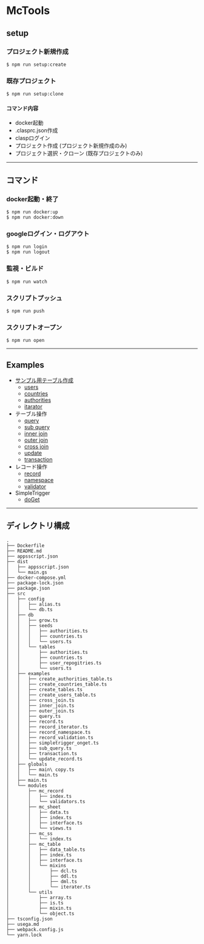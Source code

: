 # McTools


## setup

### プロジェクト新規作成
```
$ npm run setup:create
```

### 既存プロジェクト
```
$ npm run setup:clone
```

#### コマンド内容
- docker起動
- .clasprc.json作成
- claspログイン
- プロジェクト作成 (プロジェクト新規作成のみ)
- プロジェクト選択・クローン (既存プロジェクトのみ)

___

## コマンド

### docker起動・終了
```
$ npm run docker:up
$ npm run docker:down
```

### googleログイン・ログアウト
```
$ npm run login
$ npm run logout
```

### 監視・ビルド
```
$ npm run watch
```

### スクリプトプッシュ
```
$ npm run push
```

### スクリプトオープン
```
$ npm run open
```

___

## Examples
- [サンプル用テーブル作成](https://github.com/mcaz/mc-tools/blob/master/src/examples/create_tables.ts)
  - [users](https://github.com/mcaz/mc-tools/blob/master/src/examples/create_users_table.ts)
  - [countries](https://github.com/mcaz/mc-tools/blob/master/src/examples/create_countries_table.ts)
  - [authorities](https://github.com/mcaz/mc-tools/blob/master/src/examples/create_authorities_table.ts)
  - [itarator](https://github.com/mcaz/mc-tools/blob/master/src/examples/record_iterator.ts)
- テーブル操作
  - [query](https://github.com/mcaz/mc-tools/blob/master/src/examples/query.ts)
  - [sub query](https://github.com/mcaz/mc-tools/blob/master/src/examples/sub_query.ts)
  - [inner join](https://github.com/mcaz/mc-tools/blob/master/src/examples/inner_join.ts)
  - [outer join](https://github.com/mcaz/mc-tools/blob/master/src/examples/outer_join.ts)
  - [cross join](https://github.com/mcaz/mc-tools/blob/master/src/examples/cross_join.ts)
  - [update](https://github.com/mcaz/mc-tools/blob/master/src/examples/update_record.ts)
  - [transaction](https://github.com/mcaz/mc-tools/blob/master/src/examples/transaction.ts)
- レコード操作
  - [record](https://github.com/mcaz/mc-tools/blob/master/src/examples/query.ts)
  - [namespace](https://github.com/mcaz/mc-tools/blob/master/src/examples/record_namespace.ts)
  - [validator](https://github.com/mcaz/mc-tools/blob/master/src/examples/record_validation.ts)
- SimpleTrigger
  - [doGet](https://github.com/mcaz/mc-tools/blob/master/src/examples/simpletrigger_doget.ts)


___

## ディレクトリ構成
```
.
├── Dockerfile
├── README.md
├── appsscript.json
├── dist
│   ├── appsscript.json
│   └── main.gs
├── docker-compose.yml
├── package-lock.json
├── package.json
├── src
│   ├── config
│   │   ├── alias.ts
│   │   └── db.ts
│   ├── db
│   │   ├── grow.ts
│   │   ├── seeds
│   │   │   ├── authorities.ts
│   │   │   ├── countries.ts
│   │   │   └── users.ts
│   │   └── tables
│   │       ├── authorities.ts
│   │       ├── countries.ts
│   │       ├── user_repogitries.ts
│   │       └── users.ts
│   ├── examples
│   │   ├── create_authorities_table.ts
│   │   ├── create_countries_table.ts
│   │   ├── create_tables.ts
│   │   ├── create_users_table.ts
│   │   ├── cross_join.ts
│   │   ├── inner_join.ts
│   │   ├── outer_join.ts
│   │   ├── query.ts
│   │   ├── record.ts
│   │   ├── record_iterator.ts
│   │   ├── record_namespace.ts
│   │   ├── record_validation.ts
│   │   ├── simpletrigger_onget.ts
│   │   ├── sub_query.ts
│   │   ├── transaction.ts
│   │   └── update_record.ts
│   ├── globals
│   │   ├── main\ copy.ts
│   │   └── main.ts
│   ├── main.ts
│   └── modules
│       ├── mc_record
│       │   ├── index.ts
│       │   └── validators.ts
│       ├── mc_sheet
│       │   ├── data.ts
│       │   ├── index.ts
│       │   ├── interface.ts
│       │   └── views.ts
│       ├── mc_ss
│       │   └── index.ts
│       ├── mc_table
│       │   ├── data_table.ts
│       │   ├── index.ts
│       │   ├── interface.ts
│       │   └── mixins
│       │       ├── dcl.ts
│       │       ├── ddl.ts
│       │       ├── dml.ts
│       │       └── iterater.ts
│       └── utils
│           ├── array.ts
│           ├── is.ts
│           ├── mixin.ts
│           └── object.ts
├── tsconfig.json
├── usega.md
├── webpack.config.js
└── yarn.lock

```